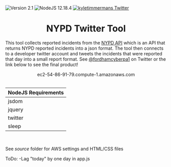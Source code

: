 ![Version 2.1](https://img.shields.io/badge/version-v2.1-orange.svg)
![NodeJS 12.18.4](https://img.shields.io/badge/nodejs-12.18.4-green.svg)
[![kyletimmermans Twitter](http://img.shields.io/twitter/url/http/shields.io.svg?style=social&label=Follow)](https://twitter.com/kyletimmermans)

# <div align="center">NYPD Twitter Tool</div>

This tool collects reported incidents from the [NYPD API](https://data.cityofnewyork.us/resource/fjn5-bxwg.json) which is an API that returns NYPD reported incidents into a json format.
The tool then connects to a developer twitter account and tweets the incidents that were reported that day into a small report format. See [@fordhamcyberpa1](https://twitter.com/fordhamcyberpa1)
on Twitter or the link below to see the final product!

<div align="center">ec2-54-86-91-79.compute-1.amazonaws.com</div>

</br>

|NodeJS Requirements|
|-------------------|
|jsdom|
|jquery|
|twitter|
|sleep|

</br>

See _source_ folder for AWS settings and HTML/CSS files

ToDo:
-Lag "today" by one day in app.js
